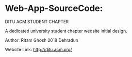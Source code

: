 # Web-App-SourceCode:

DITU ACM STUDENT CHAPTER

A dedicated university student chapter wedsite initial design.

Author: Ritam Ghosh 2018 Dehradun

Website Link: http://ditu.acm.org/
